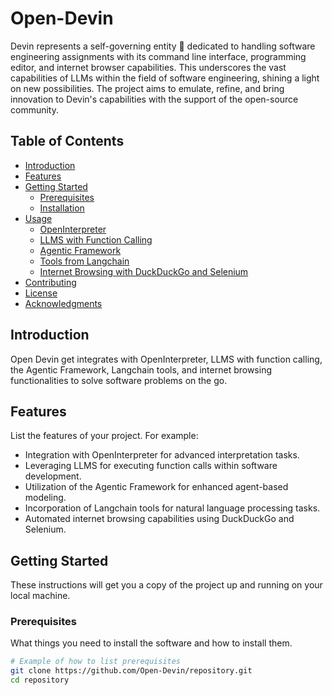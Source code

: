 # Open-Devin
Devin represents a self-governing entity 🤖 dedicated to handling software engineering assignments with its command line interface, programming editor, and internet browser capabilities. This underscores the vast capabilities of LLMs within the field of software engineering, shining a light on new possibilities. The project aims to emulate, refine, and bring innovation to Devin's capabilities with the support of the open-source community.

## Table of Contents

- [Introduction](#introduction)
- [Features](#features)
- [Getting Started](#getting-started)
  - [Prerequisites](#prerequisites)
  - [Installation](#installation)
- [Usage](#usage)
  - [OpenInterpreter](#openinterpreter)
  - [LLMS with Function Calling](#llms-with-function-calling)
  - [Agentic Framework](#agentic-framework)
  - [Tools from Langchain](#tools-from-langchain)
  - [Internet Browsing with DuckDuckGo and Selenium](#internet-browsing-with-duckduckgo-and-selenium)
- [Contributing](#contributing)
- [License](#license)
- [Acknowledgments](#acknowledgments)

## Introduction

Open Devin get integrates with OpenInterpreter, LLMS with function calling, the Agentic Framework, Langchain tools, and internet browsing functionalities to solve software problems on the go.

## Features

List the features of your project. For example:
- Integration with OpenInterpreter for advanced interpretation tasks.
- Leveraging LLMS for executing function calls within software development.
- Utilization of the Agentic Framework for enhanced agent-based modeling.
- Incorporation of Langchain tools for natural language processing tasks.
- Automated internet browsing capabilities using DuckDuckGo and Selenium.

## Getting Started

These instructions will get you a copy of the project up and running on your local machine.

### Prerequisites

What things you need to install the software and how to install them.

```bash
# Example of how to list prerequisites
git clone https://github.com/Open-Devin/repository.git
cd repository

